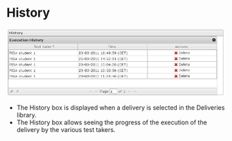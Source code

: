 <!--
parent:
    title: Deliveries
author:
    - 'Jérôme Bogaerts'
created_at: '2012-03-29 15:40:50'
updated_at: '2013-03-13 14:07:35'
tags:
    - Deliveries
-->

History
=======

![](../resources/deliveries-history.png)

-   The History box is displayed when a delivery is selected in the Deliveries library.
-   The History box allows seeing the progress of the execution of the delivery by the various test takers.

